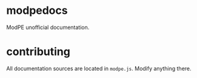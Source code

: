 # modpedocs
ModPE unofficial documentation.

# contributing
All documentation sources are located in `modpe.js`.
Modify anything there.